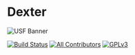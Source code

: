 # Dexter

![USF Banner](https://cdn.discordapp.com/banners/336243033416794118/d10b24d5277aef99aa779ecc13c2bcc7.jpg?size=512)

[![Build Status](https://dev.azure.com/frostrixz/Dexter/_apis/build/status/Frostrix.Dexter?branchName=master)](https://dev.azure.com/frostrixz/Dexter/_build/latest?definitionId=1&branchName=master)
[![All Contributors](https://img.shields.io/badge/All_Contributors-1-default.svg?style=flat&logo=github)](https://github.com/Frostrix/Dexter)
[![GPLv3](https://img.shields.io/badge/License-GNU&nbsp;GPLv3-blue.svg?style=flat)](https://github.com/Frostrix/Dexter/blob/master/LICENSE)
